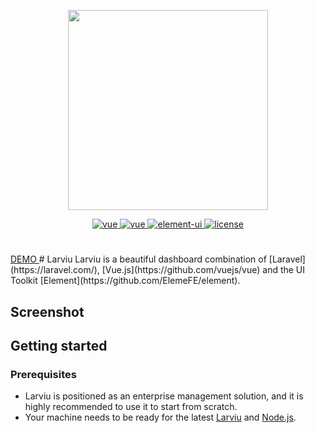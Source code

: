 <p align="center">
  <img width="320" src="https://i.ibb.co/kBLGqJb/1200px-Laravel.jpg">
</p>
<p align="center">
  <a href="https://laravel.com">
    <img src="https://img.shields.io/badge/laravel-7.3-brightgreen.svg" alt="vue">
  </a>
  <a href="https://github.com/vuejs/vue">
    <img src="https://img.shields.io/badge/vue-2.6.10-brightgreen.svg" alt="vue">
  </a>
  <a href="https://github.com/ElemeFE/element">
    <img src="https://img.shields.io/badge/element--ui-2.13.0-brightgreen.svg" alt="element-ui">
  </a>
  <a href="https://github.com/tuandm/laravue/blob/master/LICENSE">
    <img src="https://img.shields.io/badge/license-MIT-brightgreen.svg" alt="license">
  </a>
</p>

# 
<a href="http://54.169.234.110">
    DEMO
</a>
# Larviu
Larviu is a beautiful dashboard combination of [Laravel](https://laravel.com/), [Vue.js](https://github.com/vuejs/vue) and the UI Toolkit [Element](https://github.com/ElemeFE/element).

## Screenshot
<!-- <p align="center">
  <img src="https://i.ibb.co/D5RZ37j/screen2.png" alt="screen2" border="0">
  <img src="https://i.ibb.co/gmhJrjt/screen.png" alt="screen" border="0">
  <img src="https://i.ibb.co/9yV0q7s/screen1.png" alt="screen1" border="0">
</p> -->

## Getting started

### Prerequisites

 * Larviu is positioned as an enterprise management solution, and it is highly recommended to use it to start from scratch.
 * Your machine needs to be ready for the latest [Larviu](https://laravel.com/docs/6.x#installation) and [Node.js](https://nodejs.org).
